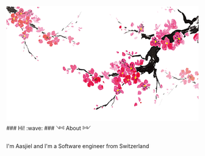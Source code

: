 
<img src="./assets/imgbin_japanese-art-ink-wash-painting-japanese-painting.png" height="300px">
### Hi! :wave:
### ༺ About ༻
<p>I'm Aasjiel and I'm a Software engineer from Switzerland</p>
<!--
**Aasjiel/aasjiel** is a ✨ _special_ ✨ repository because its `README.md` (this file) appears on your GitHub profile.

Here are some ideas to get you started:

- 🔭 I’m currently working on ...
- 🌱 I’m currently learning ...
- 👯 I’m looking to collaborate on ...
- 🤔 I’m looking for help with ...
- 💬 Ask me about ...
- 📫 How to reach me: ...
- 😄 Pronouns: ...
- ⚡ Fun fact: ...
-->
